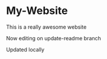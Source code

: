# My-Website
 This is a really awesome website
 
 Now editing on update-readme branch

 Updated locally
